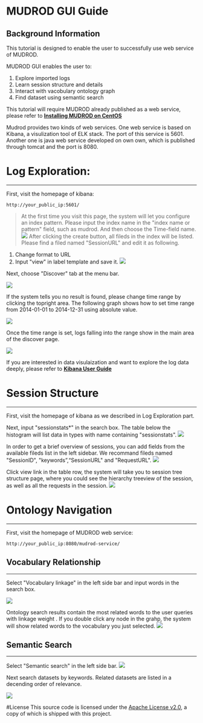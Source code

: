 # MUDROD GUI Guide

Background Information
---
This tutorial is designed to enable the user to successfully use web service of MUDROD.

MUDROD GUI enables the user to:

1. Explore imported logs
2. Learn session structure and details
3. Interact with vacobulary ontology graph
4. Find dataset using semantic search
    

This tutorial will require MUDROD already published as a web service, please refer to [**Installing MUDROD on CentOS**](https://github.com/mudrod/mudrod/blob/master/Installation.md)

Mudrod provides two kinds of web services. One web service is based on Kibana, a visulization tool of ELK stack. The port of this service is 5601. Another one is  java web service developed on own own, which is published through tomcat and the port is 8080.

# Log Exploration:
---


First, visit the homepage of kibana:

    http://your_public_ip:5601/

> At the first time you visit this page, the system will let  you  configure an index pattern. Please input the index name in the "index name or pattern" field, such as mudrod. And then choose the Time-field name.
![](https://raw.githubusercontent.com/quintinali/images/master/add%20index.png)
> After clicking the create button, all fileds in  the index will be listed. Please find a filed named "SessionURL" and edit it as following. 
1. Change format to URL
2. Input "view" in label template and save it.
![](https://raw.githubusercontent.com/quintinali/images/master/edit%20index.png)

Next, choose "Discover" tab at the menu bar. 

![](https://raw.githubusercontent.com/quintinali/images/master/discover%20default.png)

If the system tells you no result is found, please change time range by clicking the topright area. The following graph shows how to set time range from 2014-01-01 to 2014-12-31 using absolute value.

![](https://raw.githubusercontent.com/quintinali/images/master/change%20time%20range.png)

Once the time range is set, logs falling into the range show in the main area of the discover page.

![](https://raw.githubusercontent.com/quintinali/images/master/defaul%20log%20list.png)

If you are interested  in data visulaization and want to explore the log data deeply, please refer to [**Kibana User Guide**](https://www.elastic.co/guide/en/kibana/4.1/index.html)


# Session Structure
---


First, visit the homepage of kibana as we described in Log Exploration part.

Next, input "sessionstats*" in the search box. The table below the histogram will list data in types with name containing "sessionstats".
![](https://raw.githubusercontent.com/quintinali/images/master/improved%20log%20list.png)

In order to get a brief overview of  sessions, you can add fields from the available fileds list in the left sidebar. We recommand fileds named "SessionID", "keywords”,“SessionURL" and "RequestURL".
![](https://raw.githubusercontent.com/quintinali/images/master/detailed%20log%20list.png)

Click view link in the table row, the system will take you to session tree structure page, where you could see the hierarchy treeview of the session, as well as all the requests in the session.
![](https://raw.githubusercontent.com/quintinali/images/master/session%20tree.png)

# Ontology Navigation
---


First, visit the homepage of MUDROD web service:

    http://your_public_ip:8080/mudrod-service/
## Vocabulary Relationship
---
Select "Vocabulary linkage" in the left side bar and input words in the search box.

![](https://raw.githubusercontent.com/quintinali/images/master/vacobulary%20linkage.png)

Ontology search results contain the most related words to the user queries with linkage weight . If you double click any node in the grahp, the system will show related words to the vocabulary you just selected.
![](https://raw.githubusercontent.com/quintinali/images/master/vl%20result.png)

## Semantic Search
---
Select "Semantic search" in the left side bar.
![](https://raw.githubusercontent.com/quintinali/images/master/search.png)

Next  search datasets by  keywords. Related datasets are  listed in a decending order of relevance.

![](https://raw.githubusercontent.com/quintinali/images/master/search%20result.png)




#License
This source code is licensed under the [Apache License v2.0](http://www.apache.org/licenses/LICENSE-2.0), a
copy of which is shipped with this project.

